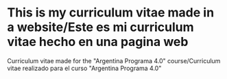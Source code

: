 # This is my curriculum vitae made in a website/Este es mi curriculum vitae hecho en una pagina web
Curriculum vitae made for the "Argentina Programa 4.0" course/Curriculum vitae realizado para el curso "Argentina Programa 4.0"

